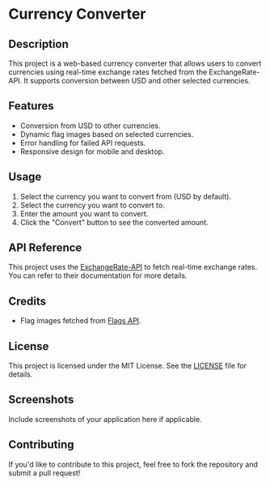 # Currency Converter

## Description
This project is a web-based currency converter that allows users to convert currencies using real-time exchange rates fetched from the ExchangeRate-API. It supports conversion between USD and other selected currencies.

## Features
- Conversion from USD to other currencies.
- Dynamic flag images based on selected currencies.
- Error handling for failed API requests.
- Responsive design for mobile and desktop.

## Usage
1. Select the currency you want to convert from (USD by default).
2. Select the currency you want to convert to.
3. Enter the amount you want to convert.
4. Click the "Convert" button to see the converted amount.

## API Reference
This project uses the [ExchangeRate-API](https://www.exchangerate-api.com/) to fetch real-time exchange rates. You can refer to their documentation for more details.

## Credits
- Flag images fetched from [Flags API](https://www.flagsapi.com/).

## License
This project is licensed under the MIT License. See the [LICENSE](LICENSE) file for details.

## Screenshots
Include screenshots of your application here if applicable.

## Contributing
If you'd like to contribute to this project, feel free to fork the repository and submit a pull request!

